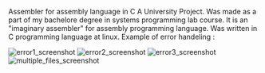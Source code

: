 Assembler for assembly language in C 
A University Project. Was made as a part of my bachelore degree in systems programming lab course. It is an "imaginary assembler" for assembly programming language. Was written in C programming language at linux.
Example of error handeling :

![error1_screenshot](https://github.com/user-attachments/assets/126cdeb7-2691-4341-82f3-9f70a01719d5)
![error2_screenshot](https://github.com/user-attachments/assets/b90aff09-ff42-47df-8501-6b27dc96b563)
![error3_screenshot](https://github.com/user-attachments/assets/db2412a6-5fcb-4d76-867c-13ec4c9c1cb4)
![multiple_files_screenshot](https://github.com/user-attachments/assets/5eba287a-d383-4cd9-8562-bc06296cec16)
